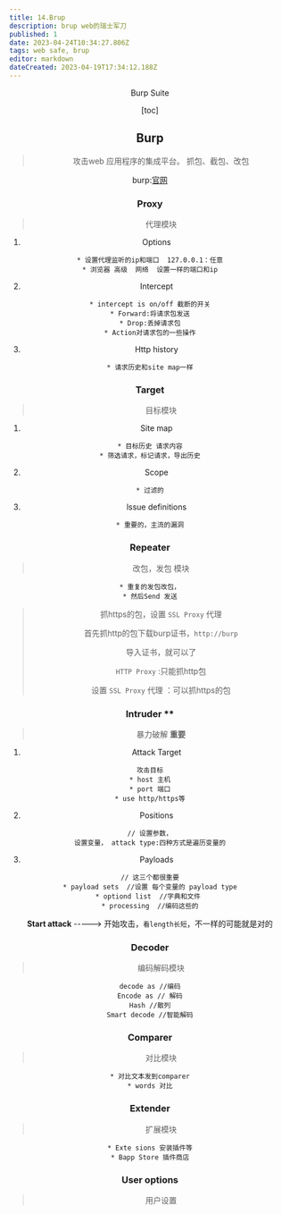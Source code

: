 ```yaml
---
title: 14.Brup
description: brup web的瑞士军刀
published: 1
date: 2023-04-24T10:34:27.806Z
tags: web safe, brup
editor: markdown
dateCreated: 2023-04-19T17:34:12.188Z
---
```


<center>Burp Suite <center>

[toc]

## Burp

> 攻击web 应用程序的集成平台。 抓包、截包、改包

burp:[官网](https://portswigger.net/burp)



### Proxy

> 代理模块

1. Options 

```
* 设置代理监听的ip和端口  127.0.0.1：任意
* 浏览器 高级  网络  设置一样的端口和ip
```

2. Intercept

```
* intercept is on/off 截断的开关
* Forward:将请求包发送
* Drop:丢掉请求包
* Action对请求包的一些操作
```

3. Http history

```
* 请求历史和site map一样
```



### Target

> 目标模块

1. Site map

```
* 目标历史 请求内容
* 筛选请求，标记请求，导出历史
```

2. Scope

```
* 过滤的
```

3. lssue definitions

```
* 重要的，主流的漏洞
```



### Repeater

> 改包，发包 模块

```
* 重复的发包改包，
* 然后Send 发送
```



> 抓https的包，设置 `SSL Proxy` 代理
>
> 首先抓http的包下载burp证书，`http://burp`
>
> 导入证书，就可以了
>
> ` HTTP Proxy ` :只能抓http包
>
> 设置 `SSL Proxy` 代理 ：可以抓https的包



### Intruder  **

> 暴力破解 **重要**

1. Attack Target

```
攻击目标
* host 主机
* port 端口
* use http/https等
```

2. Positions

```
// 设置参数，
设置变量， attack type:四种方式是遍历变量的
```

3. Payloads

```
// 这三个都很重要
* payload sets  //设置 每个变量的 payload type
* optiond list  //字典和文件 
* processing  //编码这些的
```

**Start attack** -----> 开始攻击，`看length长短`，不一样的可能就是对的





### Decoder

> 编码解码模块

```
decode as //编码
Encode as // 解码
Hash //散列
Smart decode //智能解码
```



### Comparer

> 对比模块

```
* 对比文本发到comparer
* words 对比
```





### Extender

> 扩展模块

```
* Exte sions 安装插件等
* Bapp Store 插件商店
```



### User options

> 用户设置



